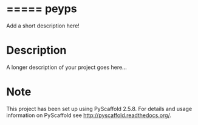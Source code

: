 =====
peyps
=====


Add a short description here!


Description
===========

A longer description of your project goes here...


Note
====

This project has been set up using PyScaffold 2.5.8. For details and usage
information on PyScaffold see http://pyscaffold.readthedocs.org/.
